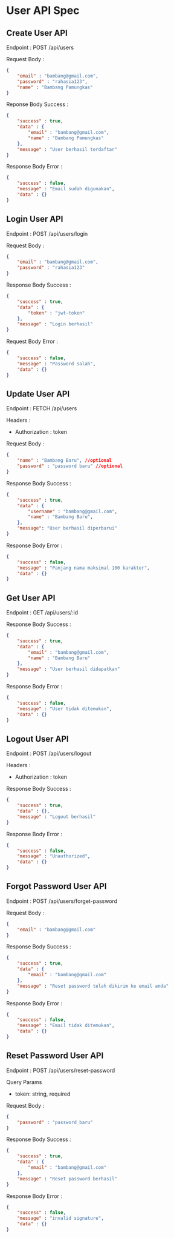 # User API Spec

## Create User API

Endpoint : POST /api/users

Request Body : 

```json
{
    "email" : "bambang@gmail.com",
    "password" : "rahasia123",
    "name" : "Bambang Pamungkas"
}
```

Reponse Body Success : 
    
```json
{
    "success" : true,
    "data" : {
        "email" : "bambang@gmail.com",
        "name" : "Bambang Pamungkas"
    },
    "message" : "User berhasil terdaftar"
}
```
Response Body Error : 

```json
{
    "success" : false,
    "message" : "Email sudah digunakan",
    "data" : {}
}
```

## Login User API

Endpoint : POST /api/users/login

Request Body : 

```json
{
    "email" : "bambang@gmail.com",
    "password" : "rahasia123"
}
```

Response Body Success : 

```json
{
    "success" : true,
    "data" : {
        "token" : "jwt-token"
    },
    "message" : "Login berhasil"
}
```

Request Body Error : 

```json
{
    "success" : false,
    "message" : "Password salah",
    "data" : {}
}
```

## Update User API

Endpoint : FETCH /api/users

Headers : 
- Authorization : token

Request Body : 

```json
{
    "name" : "Bambang Baru", //optional
    "password" : "password baru" //optional
}
```

Response Body Success : 

```json
{
    "success" : true,
    "data" : {
        "username" : "bambang@gmail.com",
        "name" : "Bambang Baru",
    },
    "message": "User berhasil diperbarui"
}
```

Response Body Error : 

```json
{
    "success" : false,
    "message" : "Panjang nama maksimal 100 karakter",
    "data" : {}
}
```

## Get User API

Endpoint : GET /api/users/:id

Response Body Success : 

```json
{
    "success" : true,
    "data" : {
        "email" : "bambang@gmail.com",
        "name" : "Bambang Baru"
    },
    "message" : "User berhasil didapatkan"
}
```

Response Body Error : 

```json
{
    "success" : false,
    "message" : "User tidak ditemukan",
    "data" : {}
}
```

## Logout User API

Endpoint : POST /api/users/logout

Headers : 
- Authorization : token

Response Body Success : 

```json
{
    "success" : true,
    "data" : {},
    "message" : "Logout berhasil"
}
```

Response Body Error : 

```json
{
    "success" : false,
    "message" : "Unauthorized",
    "data" : {}
}
```

## Forgot Password User API

Endpoint : POST /api/users/forget-password

Request Body : 

```json
{
    "email" : "bambang@gmail.com"
}
```

Response Body Success : 

```json
{
    "success" : true,
    "data" : {
        "email" : "bambang@gmail.com"
    },
    "message" : "Reset password telah dikirim ke email anda"
}
```

Response Body Error : 

```json
{
    "success" : false,
    "message" : "Email tidak ditemukan",
    "data" : {}
}
```

## Reset Password User API

Endpoint : POST /api/users/reset-password

Query Params
- token: string, required

Request Body : 

```json
{
    "password" : "password_baru"
}
```

Response Body Success : 

```json
{
    "success" : true,
    "data" : {
        "email" : "bambang@gmail.com"
    },
    "message" : "Reset password berhasil"
}
```

Response Body Error : 

```json
{
    "success" : false,
    "message" : "invalid signature",
    "data" : {}
}
```